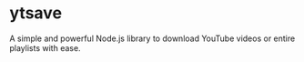 # ytsave
A simple and powerful Node.js library to download YouTube videos or entire playlists with ease.
